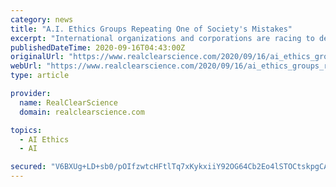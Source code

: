 ```yaml
---
category: news
title: "A.I. Ethics Groups Repeating One of Society's Mistakes"
excerpt: "International organizations and corporations are racing to develop global guidelines for the ethical use of artificial intelligence. Declarations, manifestos, and recommendations are flooding the internet. But these efforts will be futile if they fail to ..."
publishedDateTime: 2020-09-16T04:43:00Z
originalUrl: "https://www.realclearscience.com/2020/09/16/ai_ethics_groups_repeating_one_of_society039s_mistakes_292251.html?_escaped_fragment_&_escaped_fragment_#!"
webUrl: "https://www.realclearscience.com/2020/09/16/ai_ethics_groups_repeating_one_of_society039s_mistakes_292251.html?_escaped_fragment_&_escaped_fragment_#!"
type: article

provider:
  name: RealClearScience
  domain: realclearscience.com

topics:
  - AI Ethics
  - AI

secured: "V6BXUg+LD+sb0/pOIfzwtcHFtlTq7xKykxiiY92OG64Cb2Eo4lSTOCtskpgCALmEfmdQ3mk81+DLoEIaxxVBUdKLOoQcSyPm2S9P3XvaP3IYSDEE1FMwKEXrXEOddU/v9bS0Qp0QL0d9vo0Nz+nBqy1DjAYBKMz7lHG399GNzglxamWiJMp3T7tAs9EAlRsvjm+ClUQph9H9pMnZEbL66TSrvYjN1vMLJBgrERsZ7t9RDgBX7wiAEiXMGs5NgsToQiyD38ERH3ogPteHblpigHhJQkIwkjvWdqnAAk+lXgLONxp/9WirOS9Y7F2/fRyc0mseTfBROKd12VjnXZ/E09vvZD2s9+wT0+pfltl0vGk=;LkGaEL1F1oHPzLSrxRk3KA=="
---
```


